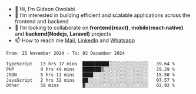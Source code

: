 - 👋 Hi, I’m Gideon Owolabi
- 👀 I’m interested in building efficient and scalable applications across the frontend and backend
- 💞️ I’m looking to collaborate on <b>frontend(react)</b>, <b>mobile(react-native)</b> and <b>backend(Nodejs, Laravel)</b> projects
- 📫 How to reach me <a href="mailto:gideoniyin2021@gmail.com">Mail</a>, <a href="https://www.linkedin.com/in/gideon-owolabi-9b667a232/">LinkedIn</a> and <a href="https://wa.me/2348055377085">Whatsapp</a>

<!---
gude1/gude1 is a ✨ special ✨ repository because its `README.md` (this file) appears on your GitHub profile.
You can click the Preview link to take a look at your changes.
--->

<!--START_SECTION:waka-->

```txt
From: 25 November 2024 - To: 02 December 2024

TypeScript   13 hrs 17 mins  ██████████░░░░░░░░░░░░░░░   39.64 %
PHP          9 hrs 49 mins   ███████▒░░░░░░░░░░░░░░░░░   29.29 %
JSON         5 hrs 11 mins   ████░░░░░░░░░░░░░░░░░░░░░   15.50 %
JavaScript   2 hrs 32 mins   ██░░░░░░░░░░░░░░░░░░░░░░░   07.57 %
Other        58 mins         ▓░░░░░░░░░░░░░░░░░░░░░░░░   02.92 %
```

<!--END_SECTION:waka-->
